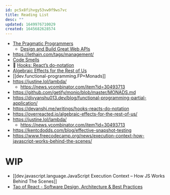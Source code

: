 ```yaml
---
id: pc5x8fihvgy53vw9f9ws7vc
title: Reading List
desc: ""
updated: 1649976710029
created: 1645682628574
---
```


- [The Pragmatic Programmers](https://medium.com/pragmatic-programmers/directory-of-pragmatic-programmer-books-on-medium-6a5cbadbd4b4)
  - [Design and Build Great Web APIs](https://medium.com/pragmatic-programmers/table-of-contents-38e94a9476f2)
- https://lethain.com/tags/management/
- [Code Smells](https://refactoring.guru/refactoring/smells)
- 🌟 [Hooks: React’s do-notation](https://devanshj.me/writings/hooks-reacts-do-notation)
- [Algebraic Effects for the Rest of Us](https://overreacted.io/algebraic-effects-for-the-rest-of-us/)
- [[dev.functional-programming.FP+Monads]]
- https://justine.lol/lambda/
  - https://news.ycombinator.com/item?id=30493713
- https://github.com/getify/monio/blob/master/MONADS.md
- https://divyanshu013.dev/blog/functional-programming-partial-application/
- https://devanshj.me/writings/hooks-reacts-do-notation
- https://overreacted.io/algebraic-effects-for-the-rest-of-us/
- https://justine.lol/lambda/
  - https://news.ycombinator.com/item?id=30493713
- https://kentcdodds.com/blog/effective-snapshot-testing
- https://www.freecodecamp.org/news/execution-context-how-javascript-works-behind-the-scenes/

# WIP

- [[dev.javascript.language.JavaScript Execution Context – How JS Works Behind The Scenes]]
- [Tao of React - Software Design, Architecture & Best Practices](https://alexkondov.com/tao-of-react/)
